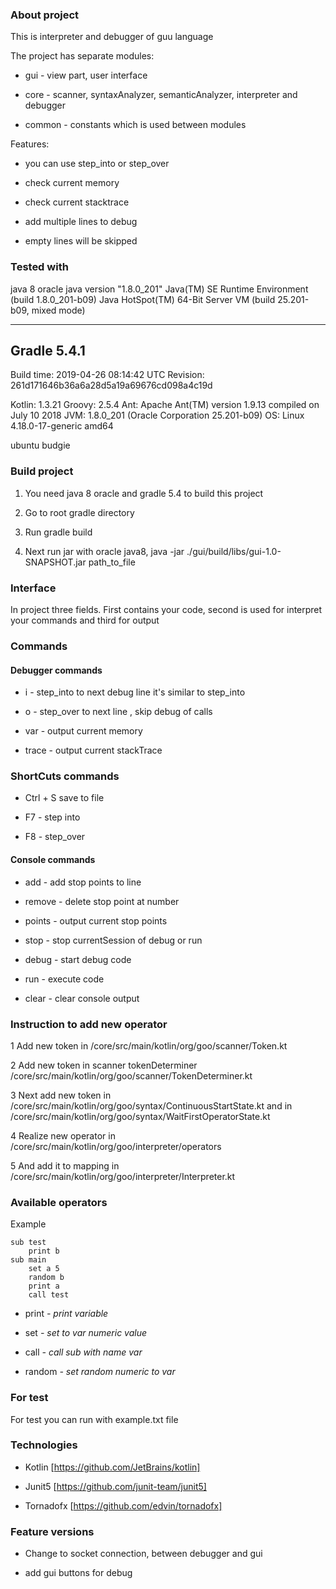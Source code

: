 ### About project
This is interpreter and debugger of guu language

The project has separate modules:

* gui - view part, user interface

* core - scanner, syntaxAnalyzer, semanticAnalyzer, 
interpreter and debugger

* common - constants which is used between modules

Features:
 
* you can use step_into or step_over

* check current memory

* check current stacktrace

* add multiple lines to debug

* empty lines will be skipped
### Tested with
java 8 oracle
java version "1.8.0_201"
Java(TM) SE Runtime Environment (build 1.8.0_201-b09)
Java HotSpot(TM) 64-Bit Server VM (build 25.201-b09, mixed mode)

------------------------------------------------------------
Gradle 5.4.1
------------------------------------------------------------

Build time:   2019-04-26 08:14:42 UTC
Revision:     261d171646b36a6a28d5a19a69676cd098a4c19d

Kotlin:       1.3.21
Groovy:       2.5.4
Ant:          Apache Ant(TM) version 1.9.13 compiled on July 10 2018
JVM:          1.8.0_201 (Oracle Corporation 25.201-b09)
OS:           Linux 4.18.0-17-generic amd64

ubuntu budgie

### Build project

1. You need java 8 oracle and gradle 5.4 to build this project

2. Go to root gradle directory

3. Run gradle build

4. Next run jar with oracle java8, java -jar ./gui/build/libs/gui-1.0-SNAPSHOT.jar path_to_file

### Interface

In project three fields.
First contains your code, second is used for interpret your commands
and third for output

### Commands

#### Debugger commands

* i - step_into to next debug line it's similar to step_into

* o - step_over to next line , skip debug of calls

* var - output current memory

* trace - output current stackTrace

### ShortCuts commands

* Ctrl + S save to file

* F7 - step into

* F8 - step_over

#### Console commands

* add <number> - add stop points to line

* remove <number> - delete stop point at number

* points - output current stop points

* stop - stop currentSession of debug or run

* debug - start debug code

* run - execute code

* clear - clear console output

### Instruction to add new operator

1 Add new token in /core/src/main/kotlin/org/goo/scanner/Token.kt

2 Add new token in scanner tokenDeterminer /core/src/main/kotlin/org/goo/scanner/TokenDeterminer.kt

3 Next add new token in /core/src/main/kotlin/org/goo/syntax/ContinuousStartState.kt
and in /core/src/main/kotlin/org/goo/syntax/WaitFirstOperatorState.kt

4 Realize new operator in /core/src/main/kotlin/org/goo/interpreter/operators

5 And add it to mapping in /core/src/main/kotlin/org/goo/interpreter/Interpreter.kt

### Available operators

Example 
````
sub test
    print b
sub main
    set a 5
    random b
    print a
    call test
````
* print <var> - print variable

* set <var> <numeric> - set to var numeric value

* call <var> - call sub with name var

* random <var> - set random numeric to var

### For test

For test you can run with example.txt file


### Technologies

* Kotlin [https://github.com/JetBrains/kotlin]

* Junit5 [https://github.com/junit-team/junit5]

* Tornadofx [https://github.com/edvin/tornadofx]

### Feature versions

* Change to socket connection, between debugger and gui

* add gui buttons for debug

